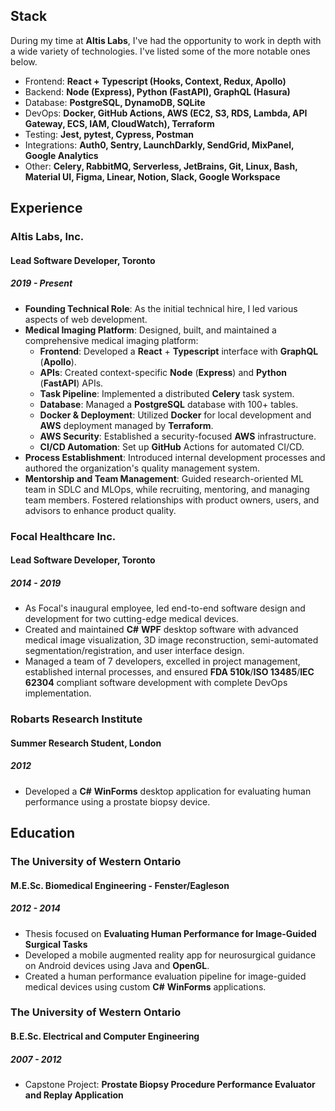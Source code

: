 ## Stack
During my time at **Altis Labs**, I've had the opportunity to work in depth with a wide variety of technologies. I've listed some of the more notable ones below.
- Frontend: **React + Typescript (Hooks, Context, Redux, Apollo)**
- Backend: **Node (Express), Python (FastAPI), GraphQL (Hasura)**
- Database: **PostgreSQL, DynamoDB, SQLite**
- DevOps: **Docker, GitHub Actions, AWS (EC2, S3, RDS, Lambda, API Gateway, ECS, IAM, CloudWatch), Terraform**
- Testing: **Jest, pytest, Cypress, Postman**
- Integrations: **Auth0, Sentry, LaunchDarkly, SendGrid, MixPanel, Google Analytics**
- Other: **Celery, RabbitMQ, Serverless, JetBrains, Git, Linux, Bash, Material UI, Figma, Linear, Notion, Slack, Google Workspace**

## Experience

### Altis Labs, Inc.

#### Lead Software Developer, Toronto

##### 2019 - Present

- **Founding Technical Role**: As the initial technical hire, I led various aspects of web development.
- **Medical Imaging Platform**: Designed, built, and maintained a comprehensive medical imaging platform:
    - **Frontend**: Developed a **React** + **Typescript** interface with **GraphQL** (**Apollo**).
    - **APIs**: Created context-specific **Node** (**Express**) and **Python** (**FastAPI**) APIs.
    - **Task Pipeline**: Implemented a distributed **Celery** task system.
    - **Database**: Managed a **PostgreSQL** database with 100+ tables.
    - **Docker & Deployment**: Utilized **Docker** for local development and **AWS** deployment managed by **Terraform**.
    - **AWS Security**: Established a security-focused **AWS** infrastructure.
    - **CI/CD Automation**: Set up **GitHub** Actions for automated CI/CD.
- **Process Establishment**: Introduced internal development processes and authored the organization's quality management system.
- **Mentorship and Team Management**: Guided research-oriented ML team in SDLC and MLOps, while recruiting, mentoring, and managing team members. Fostered relationships with product owners, users, and advisors to enhance product quality.

### Focal Healthcare Inc.

#### Lead Software Developer, Toronto

##### 2014 - 2019

- As Focal's inaugural employee, led end-to-end software design and development for two cutting-edge medical devices.
- Created and maintained **C#** **WPF** desktop software with advanced medical image visualization, 3D image reconstruction, semi-automated segmentation/registration, and user interface design.
- Managed a team of 7 developers, excelled in project management, established internal processes, and ensured **FDA 510k**/**ISO 13485**/**IEC 62304** compliant software development with complete DevOps implementation.

### Robarts Research Institute

#### Summer Research Student, London

##### 2012

- Developed a **C#** **WinForms** desktop application for evaluating human performance using a prostate biopsy device.

## Education

### The University of Western Ontario

#### M.E.Sc. Biomedical Engineering - Fenster/Eagleson

##### 2012 - 2014

- Thesis focused on **Evaluating Human Performance for Image-Guided Surgical Tasks**
- Developed a mobile augmented reality app for neurosurgical guidance on Android devices using Java and **OpenGL**.
- Created a human performance evaluation pipeline for image-guided medical devices using custom **C#** **WinForms** applications.

### The University of Western Ontario

#### B.E.Sc. Electrical and Computer Engineering

##### 2007 - 2012

- Capstone Project: **Prostate Biopsy Procedure Performance Evaluator and Replay Application**